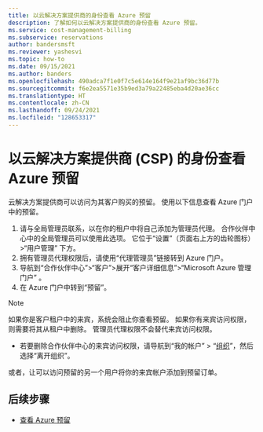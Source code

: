 ```yaml
---
title: 以云解决方案提供商的身份查看 Azure 预留
description: 了解如何以云解决方案提供商的身份查看 Azure 预留。
ms.service: cost-management-billing
ms.subservice: reservations
author: bandersmsft
ms.reviewer: yashesvi
ms.topic: how-to
ms.date: 09/15/2021
ms.author: banders
ms.openlocfilehash: 490adca7f1e0f7c5e614e164f9e21af9bc36d77b
ms.sourcegitcommit: f6e2ea5571e35b9ed3a79a22485eba4d20ae36cc
ms.translationtype: HT
ms.contentlocale: zh-CN
ms.lasthandoff: 09/24/2021
ms.locfileid: "128653317"
---
```

# <a name="view-azure-reservations-as-a-cloud-solution-provider-csp"></a>以云解决方案提供商 (CSP) 的身份查看 Azure 预留

云解决方案提供商可以访问为其客户购买的预留。 使用以下信息查看 Azure 门户中的预留。

1. 请与全局管理员联系，以在你的租户中将自己添加为管理员代理。
    合作伙伴中心中的全局管理员可以使用此选项。 它位于“设置”（页面右上方的齿轮图标）>“用户管理” 下方。  
1. 拥有管理员代理权限后，请使用“代理管理员”链接转到 Azure 门户。
1. 导航到“合作伙伴中心”>“客户”>展开“客户详细信息”>“Microsoft Azure 管理门户” 。
1. 在 Azure 门户中转到“预留”。

> [!NOTE]
> 如果你是客户租户中的来宾，系统会阻止你查看预留。 如果你有来宾访问权限，则需要将其从租户中删除。 管理员代理权限不会替代来宾访问权限。

- 若要删除合作伙伴中心的来宾访问权限，请导航到“我的帐户” > “[组织](https://myaccount.microsoft.com/organizations)”，然后选择“离开组织”。

或者，让可以访问预留的另一个用户将你的来宾帐户添加到预留订单。

## <a name="next-steps"></a>后续步骤

- [查看 Azure 预留](view-reservations.md)